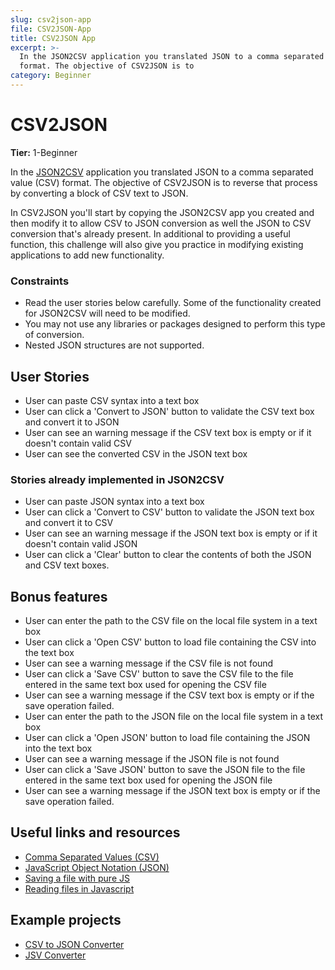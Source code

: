 ```yaml
---
slug: csv2json-app
file: CSV2JSON-App
title: CSV2JSON App
excerpt: >-
  In the JSON2CSV application you translated JSON to a comma separated value
  format. The objective of CSV2JSON is to
category: Beginner
---
```

# CSV2JSON

**Tier:** 1-Beginner

In the [JSON2CSV](./JSON2CSV-App.md) application you translated JSON 
to a comma separated value (CSV) format. The objective of CSV2JSON is to 
reverse that process by converting a block of CSV text to JSON.

In CSV2JSON you'll start by copying the JSON2CSV app you created and then
modify it to allow CSV to JSON conversion as well the JSON to CSV conversion
that's already present. In additional to providing a useful function, this
challenge will also give you practice in modifying existing applications to
add new functionality.

### Constraints ###

- Read the user stories below carefully. Some of the functionality created
for JSON2CSV will need to be modified.
- You may not use any libraries or packages designed to perform this type of
conversion.
- Nested JSON structures are not supported.

## User Stories

* User can paste CSV syntax into a text box
* User can click a 'Convert to JSON' button to validate the CSV text box and convert it to JSON
* User can see an warning message if the CSV text box is empty or if it doesn't contain valid CSV
* User can see the converted CSV in the JSON text box

### Stories already implemented in JSON2CSV 
* User can paste JSON syntax into a text box
* User can click a 'Convert to CSV' button to validate the JSON text box and convert it to CSV
* User can see an warning message if the JSON text box is empty or if it doesn't contain valid JSON
* User can click a 'Clear' button to clear the contents of both the JSON and CSV text boxes.

## Bonus features

* User can enter the path to the CSV file on the local file system in a text box
* User can click a 'Open CSV' button to load file containing the CSV into the text box
* User can see a warning message if the CSV file is not found
* User can click a 'Save CSV' button to save the CSV file to the file entered in the same text box used for opening the CSV file
* User can see a warning message if the CSV text box is empty or if the save operation failed.
* User can enter the path to the JSON file on the local file system in a text box
* User can click a 'Open JSON' button to load file containing the JSON into the text box
* User can see a warning message if the JSON file is not found
* User can click a 'Save JSON' button to save the JSON file to the  file entered in the same text box used for opening the JSON file
* User can see a warning message if the JSON text box is empty or if the save operation failed.

## Useful links and resources

- [Comma Separated Values (CSV)](https://en.wikipedia.org/wiki/Comma-separated_values)
- [JavaScript Object Notation (JSON)](https://www.json.org/)
- [Saving a file with pure JS](https://codepen.io/davidelrizzo/pen/cxsGb)
- [Reading files in Javascript](https://codepen.io/jduprey/details/xbale)

## Example projects

- [CSV to JSON Converter](https://codepen.io/JFarrow/pen/CAwyo)
- [JSV Converter](https://gpaiva00.github.io/json-csv)

